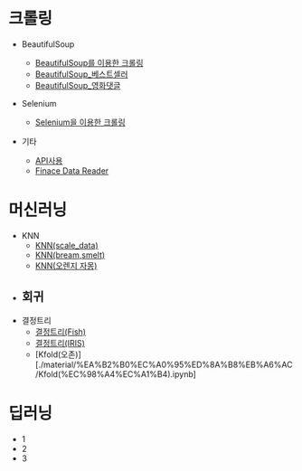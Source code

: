 # 크롤링
- BeautifulSoup
    - [BeautifulSoup를 이용한 크롤링](./material/%ED%81%AC%EB%A1%A4%EB%A7%81/BeautifulSoup%EB%A5%BC%20%EC%9D%B4%EC%9A%A9%ED%95%9C%20%ED%81%AC%EB%A1%A4%EB%A7%81.ipynb)
    - [BeautifulSoup_베스트셀러](./material/%ED%81%AC%EB%A1%A4%EB%A7%81/BeautifulSoup_%EB%B2%A0%EC%8A%A4%ED%8A%B8%EC%85%80%EB%9F%AC.ipynb)
    - [BeautifulSoup_영화댓글](./material/%ED%81%AC%EB%A1%A4%EB%A7%81/BeautifulSoup_%EC%98%81%ED%99%94%EB%8C%93%EA%B8%80.ipynb)
- Selenium
    - [Selenium을 이용한 크롤링](./material/%ED%81%AC%EB%A1%A4%EB%A7%81/Selenium%EC%9D%84%20%EC%9D%B4%EC%9A%A9%ED%95%9C%20%ED%81%AC%EB%A1%A4%EB%A7%81.ipynb)

- 기타
    - [API사용](./material/%ED%81%AC%EB%A1%A4%EB%A7%81/API%EC%82%AC%EC%9A%A9.ipynb)
    - [Finace Data Reader](./material/%ED%81%AC%EB%A1%A4%EB%A7%81/Finace%20Data%20Reader.ipynb)

# 머신러닝
-  KNN
    - [KNN(scale_data)](./material/KNN/KNN(scale_data).ipynb)
    - [KNN(bream,smelt)](./material/KNN/KNN(bream%2Csmelt).ipynb)
    - [KNN(오렌지 자몽)](./material/KNN/KNN(%EC%98%A4%EB%A0%8C%EC%A7%80%20%EC%9E%90%EB%AA%BD).ipynb)
- 회귀
    - 
- 결정트리
    - [결정트리(Fish)](./material/%EA%B2%B0%EC%A0%95%ED%8A%B8%EB%A6%AC/%EA%B2%B0%EC%A0%95%ED%8A%B8%EB%A6%AC(Fish).ipynb)
    - [결정트리(IRIS)](./material/%EA%B2%B0%EC%A0%95%ED%8A%B8%EB%A6%AC/%EA%B2%B0%EC%A0%95%ED%8A%B8%EB%A6%AC(IRIS).ipynb)
    - [Kfold(오존)][./material/%EA%B2%B0%EC%A0%95%ED%8A%B8%EB%A6%AC/Kfold(%EC%98%A4%EC%A1%B4).ipynb]

# 딥러닝
- 1
- 2
- 3
